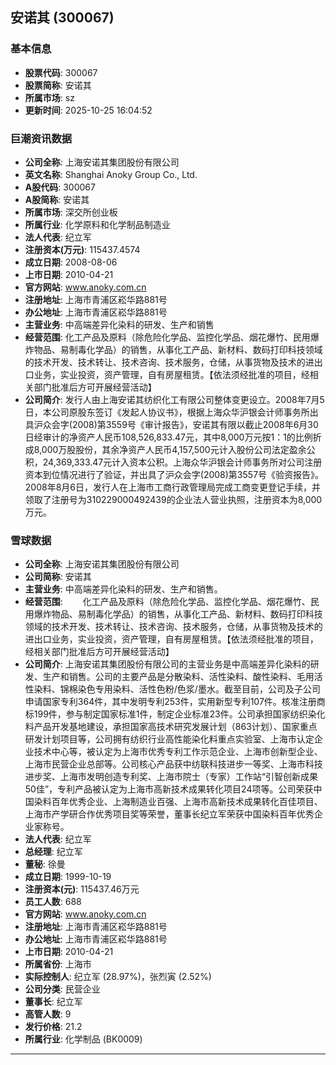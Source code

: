 ## 安诺其 (300067)

### 基本信息

- **股票代码**: 300067
- **股票简称**: 安诺其
- **所属市场**: sz
- **更新时间**: 2025-10-25 16:04:52

### 巨潮资讯数据

- **公司全称**: 上海安诺其集团股份有限公司
- **英文名称**: Shanghai Anoky Group Co., Ltd.
- **A股代码**: 300067
- **A股简称**: 安诺其
- **所属市场**: 深交所创业板
- **所属行业**: 化学原料和化学制品制造业
- **法人代表**: 纪立军
- **注册资本(万元)**: 115437.4574
- **成立日期**: 2008-08-06
- **上市日期**: 2010-04-21
- **官方网站**: www.anoky.com.cn
- **注册地址**: 上海市青浦区崧华路881号
- **办公地址**: 上海市青浦区崧华路881号
- **主营业务**: 中高端差异化染料的研发、生产和销售
- **经营范围**: 化工产品及原料（除危险化学品、监控化学品、烟花爆竹、民用爆炸物品、易制毒化学品）的销售，从事化工产品、新材料、数码打印科技领域的技术开发、技术转让、技术咨询、技术服务，仓储，从事货物及技术的进出口业务，实业投资，资产管理，自有房屋租赁。【依法须经批准的项目，经相关部门批准后方可开展经营活动】
- **公司简介**: 发行人由上海安诺其纺织化工有限公司整体变更设立。2008年7月5日，本公司原股东签订《发起人协议书》，根据上海众华沪银会计师事务所出具沪众会字(2008)第3559号《审计报告》，安诺其有限以截止2008年6月30日经审计的净资产人民币108,526,833.47元，其中8,000万元按1：1的比例折成8,000万股股份，其余净资产人民币4,157,500元计入股份公司法定盈余公积，24,369,333.47元计入资本公积。上海众华沪银会计师事务所对公司注册资本到位情况进行了验证，并出具了沪众会字(2008)第3557号《验资报告》。2008年8月6日，发行人在上海市工商行政管理局完成工商变更登记手续，并领取了注册号为310229000492439的企业法人营业执照，注册资本为8,000万元。

### 雪球数据

- **公司全称**: 上海安诺其集团股份有限公司
- **公司简称**: 安诺其
- **主营业务**: 中高端差异化染料的研发、生产和销售。
- **经营范围**: 　　化工产品及原料（除危险化学品、监控化学品、烟花爆竹、民用爆炸物品、易制毒化学品）的销售，从事化工产品、新材料、数码打印科技领域的技术开发、技术转让、技术咨询、技术服务，仓储，从事货物及技术的进出口业务，实业投资，资产管理，自有房屋租赁。【依法须经批准的项目，经相关部门批准后方可开展经营活动】
- **公司简介**: 上海安诺其集团股份有限公司的主营业务是中高端差异化染料的研发、生产和销售。公司的主要产品是分散染料、活性染料、酸性染料、毛用活性染料、锦棉染色专用染料、活性色粉/色浆/墨水。截至目前，公司及子公司申请国家专利364件，其中发明专利253件，实用新型专利107件。核准注册商标199件，参与制定国家标准1件，制定企业标准23件。公司承担国家纺织染化料产品开发基地建设，承担国家高技术研究发展计划（863计划）、国家重点研发计划项目等，公司拥有纺织行业高性能染化料重点实验室、上海市认定企业技术中心等，被认定为上海市优秀专利工作示范企业、上海市创新型企业、上海市民营企业总部等。公司核心产品获中纺联科技进步一等奖、上海市科技进步奖、上海市发明创造专利奖、上海市院士（专家）工作站“引智创新成果50佳”，专利产品被认定为上海市高新技术成果转化项目24项等。公司荣获中国染料百年优秀企业、上海制造业百强、上海市高新技术成果转化百佳项目、上海市产学研合作优秀项目奖等荣誉，董事长纪立军荣获中国染料百年优秀企业家称号。
- **法人代表**: 纪立军
- **总经理**: 纪立军
- **董秘**: 徐曼
- **成立日期**: 1999-10-19
- **注册资本(元)**: 115437.46万元
- **员工人数**: 688
- **官方网站**: www.anoky.com.cn
- **注册地址**: 上海市青浦区崧华路881号
- **办公地址**: 上海市青浦区崧华路881号
- **上市日期**: 2010-04-21
- **所属省份**: 上海市
- **实际控制人**: 纪立军 (28.97%)，张烈寅 (2.52%)
- **公司分类**: 民营企业
- **董事长**: 纪立军
- **高管人数**: 9
- **发行价格**: 21.2
- **所属行业**: 化学制品 (BK0009)

---
